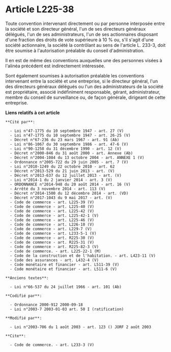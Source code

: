 # Article L225-38

Toute convention intervenant directement ou par personne interposée entre la société et son directeur général, l'un de ses
directeurs généraux délégués, l'un de ses administrateurs, l'un de ses actionnaires disposant d'une fraction des droits de
vote supérieure à 10 % ou, s'il s'agit d'une société actionnaire, la société la contrôlant au sens de l'article L. 233-3,
doit être soumise à l'autorisation préalable du conseil d'administration. 

Il en est de même des conventions auxquelles une des personnes visées à l'alinéa précédent est indirectement intéressée. 

Sont également soumises à autorisation préalable les conventions intervenant entre la société et une entreprise, si le
directeur général, l'un des directeurs généraux délégués ou l'un des administrateurs de la société est propriétaire, associé
indéfiniment responsable, gérant, administrateur, membre du conseil de surveillance ou, de façon générale, dirigeant de cette
entreprise.

**Liens relatifs à cet article**

	**Cité par**:

	  - Loi n°47-1775 du 10 septembre 1947 - art. 27 (V)
	  - Loi n°47-1775 du 10 septembre 1947 - art. 26-25 (V)
	  - Décret n°67-236 du 23 mars 1967 - art. 91 (Ab)
	  - Loi n°86-1067 du 30 septembre 1986 - art. 47-6 (V)
	  - Loi n°90-1258 du 31 décembre 1990 - art. 12 (V)
	  - Décret n°2000-846 du 31 août 2000 - art. Annexe (Ab)
	  - Décret n°2004-1084 du 13 octobre 2004 - art. ANNEXE 1 (V)
	  - Ordonnance n°2005-722 du 29 juin 2005 - art. 7 (V)
	  - Loi n°2010-1249 du 22 octobre 2010 - art. 62
	  - Décret n°2013-529 du 21 juin 2013 - art. (V)
	  - Décret n°2013-637 du 12 juillet 2013 - art. (V)
	  - Loi n°2014-1 du 2 janvier 2014 - art. 3 (V)
	  - ORDONNANCE n°2014-948 du 20 août 2014 - art. 16 (V)
	  - Arrêté du 3 novembre 2014 - art. 113 (V)
	  - Décret n°2014-1500 du 12 décembre 2014 - art. (VD)
	  - Décret n°2017-1043 du 9 mai 2017 - art. (V)
	  - Code de commerce - art. L225-39 (V)
	  - Code de commerce - art. L225-40 (V)
	  - Code de commerce - art. L225-42 (V)
	  - Code de commerce - art. L225-42-1 (V)
	  - Code de commerce - art. L225-46 (V)
	  - Code de commerce - art. L226-10 (V)
	  - Code de commerce - art. L229-7 (V)
	  - Code de commerce - art. L233-5-1 (V)
	  - Code de commerce - art. R225-30 (V)
	  - Code de commerce - art. R225-31 (V)
	  - Code de commerce - art. R225-82-3 (V)
	  - Code de commerce. - art. L225-22-1 (M)
	  - Code de la construction et de l'habitation. - art. L423-11 (V)
	  - Code des assurances - art. L432-4 (V)
	  - Code monétaire et financier - art. L511-39 (V)
	  - Code monétaire et financier - art. L511-6 (V)

	**Anciens textes**:

	  - Loi n°66-537 du 24 juillet 1966 - art. 101 (Ab)

	**Codifié par**:

	  - Ordonnance 2000-912 2000-09-18
	  - Loi n°2003-7 2003-01-03 art. 50 I (ratification)

	**Modifié par**:

	  - Loi n°2003-706 du 1 août 2003 - art. 123 () JORF 2 août 2003

	**Cite**:

	  - Code de commerce. - art. L233-3 (V)
